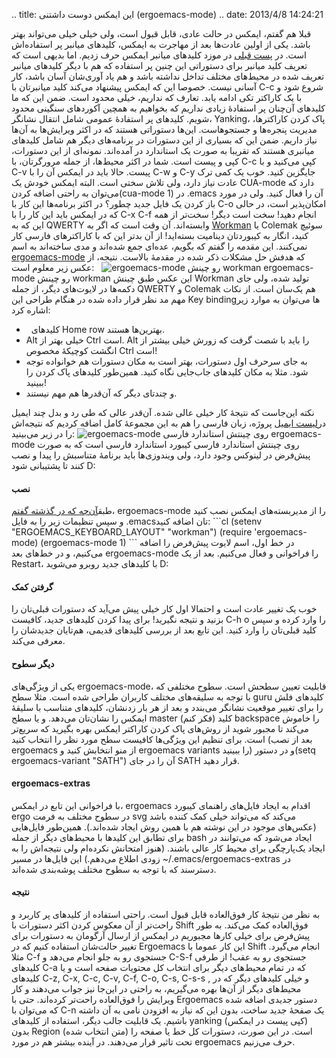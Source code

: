 .. title: این ایمکس دوست داشتنی (ergoemacs-mode) .. date: 2013/4/8
14:24:21

قبلا هم گفتم‌، ایمکس در حالت عادی‌، قابل قبول است‌، ولی خیلی خیلی
می‌تواند بهتر باشد. یکی از اولین عادت‌ها بعد از مهاجرت به ایمکس‌،
کلید‌های میانبر پر استفاده‌اش است. در [پست
قبلی](http://shahinism.com/blog/1392/01/17/%d8%a7%db%8c%d9%86-%d8%a7%db%8c%d9%85%da%a9%d8%b3-%d8%af%d9%88%d8%b3%d8%aa-%d8%af%d8%a7%d8%b4%d8%aa%d9%86%db%8c-%d8%aa%d8%b9%d8%b1%db%8c%d9%81-%da%a9%d9%84%db%8c%d8%af-%d9%85%db%8c%d8%a7%d9%86%d8%a8/ "این ایمکس دوست داشتنی (تعریف کلید میانبر)")
در موزد کلید‌های میانبر ایمکس حرف زدیم. اما بدیهی است که تعریف کلید
میانبر برای دستوراتی این چنین پر استفاده که هم با دیگر کلید‌های میانبر
تعریف شده در محیط‌های مختلف تداخل نداشته باشد و هم یاد آوری‌شان آسان
باشد‌، کار آسانی نیست. خصوصا این که ایمکس پیشنهاد می‌کند کلید میانبر‌تان
با C-c شروع شود و با یک کاراکتر تکی ادامه یابد. تعارف که نداریم‌، خیلی
محدود است. ضمن این که ما کلید‌های آن‌چنان پر استفادهٔ زیادی نداریم که
بخواهیم به همچین آکورد‌های سنگینی محدود شویم. کلید‌های پر استفادهٔ عمومی
شامل انتقال نشانگر‌، Yanking، پاک کردن کاراکتر‌ها‌، مدیریت پنجره‌ها و
جستجو‌هاست. این‌ها دستوراتی هستند که در اکثر ویرایش‌ها به آن‌ها نیاز
داریم. ضمن این که بسیاری از این دستورات در برنامه‌های دیگر هم شامل
کلید‌های میانبری هستند که تقریبا به صورت یک استاندارد در آمده‌اند.
نمونه‌ای از این دستورات‌، کپی و پیست است. شما در اکثر محیط‌ها‌، از جمله
مرورگر‌تان‌، با C-c کپی می‌کنید و با C-v پیست. حالا باید در ایمکس آن را
با C-w و C-y جایگزین کنید. خوب یک کمی ترک عادت نیاز دارد‌، ولی تلاش سختی
است. البته ایمکس خودش یک CUA-mode دارد که می‌توان به راحتی اضافه
کردن(cua-mode 1) در ‎.emacs آن را فعال کنید. ولی در مورد باز کردن یک
فایل جدید چطور؟ در اکثر برنامه‌ها این کار با C-o امکان‌پذیر است‌، در
حالی که در ایمکس باید این کار را با C-x C-f انجام دهید! سخت است دیگر!
سخت‌تر از همه این که به QWERTY وابسته‌اند. آن وقت است که اگر به
[Workman](http://shahinism.com/blog/1392/01/14/%da%86%db%8c%d9%86%d8%b4-%d9%84%d8%a7%db%8c%d9%88%d8%aa-workman-%d9%88-%d8%af%d8%a7%d8%b3%d8%aa%d8%a7%d9%86-%d9%85%d9%87%d8%a7%d8%ac%d8%b1%d8%aa%d9%85/ "چینش (لایوت) Workman و داستان مهاجرتم")
یا Colemak سوئیچ کنید‌، انگار به کیبورد‌تان دینامیت بسته‌اید! از آن
بد‌تر این که با کاراکتر‌های فارسی کار نمی‌کنند. این مقدمه را گفتم که
بگویم‌، عده‌ای جمع شده‌اند و مدی ساخته‌اند به اسم
[ergoemacs-mode](http://ergoemacs.org/index.html "Ergoemacs official page")
که هدفش حل مشکلات ذکر شده در مقدمهٔ بالاست. نتیجه‌، از عکس زیر معلوم
است:   ![ergoemacs-mode رو چینش
workman](http://dl.dropbox.com/u/25017694/Blog-photos/ergoworkman.png)
ergoemacs-mode رو چینش workman این عکس طبق چینش Workman تولید شده‌،‌ ولی
جای دکمه‌ها در لایوت‌های دیگر‌، از جمله QWERTY و Colemak هم یک‌سان است.
از نکات مهم مد نظر قرار داده شده در هنگام طراحی این Key binding‌ها
می‌توان به موارد زیر اشاره کرد:

-     کلید‌های Home row بهترین‌ها هستند.
-   Alt خیلی بهتر از Ctrl است. Alt را باید با شصت گرفت که زورش خیلی
    بیشتر از انگشت کوچیکهٔ مخصوص Ctrl است!
-   به جای سرحرف اول دستورات‌، بهتر است به مکان دستورات هم خوانواده توجه
    شود. مثلا به مکان کلید‌های جاب‌جایی نگاه کنید. همین‌طور کلید‌های پاک
    کردن را ببینید!
-   و چند‌تای دیگر که آن‌قدرها هم مهم نیستند.

نکته این‌جاست که نتیجهٔ کار خیلی عالی شده. آن‌قدر عالی که طی رد و بدل
چند ایمیل‌ در[لیست
ایمیل](https://groups.google.com/group/ergoemacs "ergoemacs mailing list")
پروژه‌، زبان فارسی را هم به این مجموعهٔ کامل اضافه کردیم که نتیجه‌اش را
در زیر می‌بینید: ![ergoemacs-mode روی چینتش استاندارد
فارسی](http://dl.dropbox.com/u/25017694/Blog-photos/ergofa.png)
ergoemacs-mode روی چینتش استاندارد فارسی کیبورد استاندارد فارسی است که
به صورت پیش‌فرض در لینوکس وجود دارد‌، ولی ویندوزی‌ها باید برنامهٔ
متناسبش را پیدا و نصب کنند تا پشتیبانی شود D:

#### نصب

طبق[آن‌چه که در گذشته
گفتم‌](http://shahinism.com/blog/1392/01/08/%d8%a7%db%8c%d9%86-%d8%a7%db%8c%d9%85%da%a9%d8%b3-%d8%af%d9%88%d8%b3%d8%aa-%d8%af%d8%a7%d8%b4%d8%aa%d9%86%db%8c-%d9%85%d8%af%db%8c%d8%b1-%d8%a8%d8%b3%d8%aa%d9%87/ "این ایمکس دوست داشتنی (مدیر بسته)")،
ergoemacs-mode را از مدیر‌بسته‌های ایمکس نصب کنید و سپس تنظیمات زیر را
به فایل ‎.emacs‌‌تان اضافه کنید: \`\`\`cl (setenv
"ERGOEMACS\_KEYBOARD\_LAYOUT" "workman") (require 'ergoemacs-mode)
(ergoemacs-mode 1) \`\`\` در خط اول‌، اسم لایوت پیش‌فرض را اضافه
می‌کنیم‌، و در خط‌های بعد ergoemacs-mode را فراخوانی و فعال می‌کنیم. بعد
از یک Restart‌، با کلید‌های جدید روبرو می‌شوید D:

#### گرفتن کمک

خوب یک تغییر عادت است و احتمالا اول کار خیلی پیش می‌آید که دستورات
قبلی‌تان را بزنید و نتیجه نگیرید! برای پیدا کردن کلید‌های جدید‌، کافیست
C-h o را وارد کرده و سپس کلید قبلی‌تان را وارد کنید. این تابع بعد از
بررسی کلید‌های قدیمی‌، هم‌تایان جدید‌شان را معرفی می‌کند.

#### دیگر سطوح

یکی از ویژگی‌های ergoemacs-mode‌، قابلیت تعیین سطحش است. سطوح مختلفی که
با توجه به سلیقه‌های مختلف کاربران طراحی شده است. مثلا سطح guru کلید‌های
فلش را برای تغییر موقعیت نشانگر می‌بندد و بعد از هر بار زدنشان‌،
کلید‌های متناسب با سلیقهٔ ایمکس را نشان‌تان می‌دهد. و یا سطح master (فکر
کنم) کلید backspace را خاموش می‌کند تا مجبور شوید از روش‌های پاک کردن
کاراکتر ایمکس بهره بگیرید که سریع‌تر است. برای تنظیم این ویژگی‌ها کافیست
سطح مورد نظر را انتخاب کنید (بعد از نصب ergoemacs از منو انتخابش کنید و
ergoemacs variants را ببینید) و در دستور(setq ergoemacs-variant "SATH")
آن را در جای SATH قرار دهید.

#### ergoemacs-extras

با فراخوانی این تابع در ایمکس‌، ergoemacs اقدام به ایجاد فایل‌های
راهنمای کیبورد ergo در سطوح مختلف به فرمت svg می‌کند که می‌تواند خیلی
کمک کننده باشد (عکس‌های موجود در این نوشته هم با همین روش ایجاد
شده‌اند.). همین‌طور فایل‌هایی برای تطابق این کلید‌ها با محیط‌های دیگر از
جمله bash ایجاد می‌شود که می‌توانند در ایجاد یک‌پارچگی برای محیط کار
عالی باشند. (هنوز امتحانش نکرده‌ام ولی نتیجه‌اش را به زودی اطلاع
می‌دهم.) این فایل‌ها در مسیر ‎\~‎‍/.emacs/ergoemacs-extras در دسترسند که
با توجه به سطوح مختلف پوشه‌بندی شده‌اند.

#### نتیجه

به نظر من نتیجهٔ کار فوق‌العاده قابل قبول است. راحتی استفاده از کلید‌های
پر کاربرد و راحت‌تر از آن معکوس کردن اکثر دستورات با Shift فوق‌العاده
کمک می‌کند. به طور پیش‌فرض برای خیلی کار‌ها مجبوریم در ایمکس از ارسال
آرگومان به دستورات برای تغییر حالت‌شان استفاده کنیم که در Ergoemacs این
کار عموما با Shift انجام می‌گیرد. مثلا C-f جستجوی رو به جلو انجام می‌دهد
و C-S-f جستجوی رو به عقب! از طرفی کلید‌های C-a که در تمام محیط‌های دیگر
برای انتخاب کل محتویات صفحه است و یا کلید‌های C-z, C-x, C-c, C-v, C-f,
C-o, C-s, C-s-s , و خیلی کلید‌های دیگر که در محیط‌های دیگر از آن‌ها بهره
می‌گیریم‌، به راحتی در این‌جا نیز جواب می‌دهند و کار ویرایش را
فوق‌العاده راحت‌تر کرده‌اند. حتی با Ergoemacs دستور جدیدی اضافه شده که
می‌توان با C-n یک صفحهٔ جدید ساخت‌، بدون این که نیاز به افزودن نامی به
آن داشته باشیم. یک قابلیت جالب دیگر‌، استفاده از کلید‌های yanking‌ (کپی
پیست در ایمکس) بدون Region (متن انتخاب شده) است. در این صورت‌، دستورات
کل خط یا صفحه را تحت تاثیر قرار می‌دهند. در آینده بیشتر هم در مورد
ergoemacs حرف می‌زنیم.
